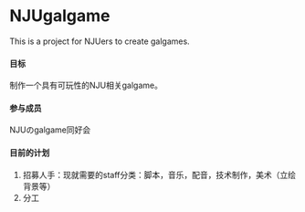 # NJUgalgame
This is a project for NJUers to create galgames.

#### 目标
制作一个具有可玩性的NJU相关galgame。

#### 参与成员
NJUのgalgame同好会

#### 目前的计划
1.	招募人手：现就需要的staff分类：脚本，音乐，配音，技术制作，美术（立绘背景等）
2.	分工


